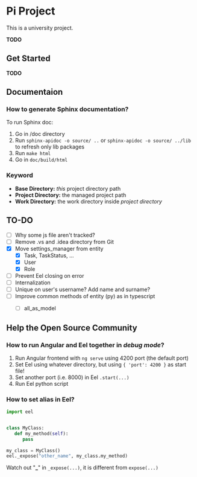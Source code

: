 # Pi Project
This is a university project.

**TODO**

## Get Started
**TODO**

## Documentaion
### How to generate Sphinx documentation?
To run Sphinx doc:
1. Go in /doc directory
2. Run `sphinx-apidoc -o source/ ..` or `sphinx-apidoc -o source/ ../lib` to refresh only lib packages
3. Run `make html`
4. Go in `doc/build/html`

### Keyword
- **Base Directory:** _this_ project directory path
- **Project Directory:** the managed project path
- **Work Directory:** the work directory inside _project directory_

## TO-DO
- [ ] Why some js file aren't tracked?
- [ ] Remove .vs and .idea directory from Git
- [x] Move settings_manager from entity
  - [x] Task, TaskStatus, ...
  - [x] User
  - [x] Role
- [ ] Prevent Eel closing on error
- [ ] Internalization
- [ ] Unique on user's username? Add name and surname?
- [ ] Improve common methods of entity (py) as in typescript
  -  [ ] all_as_model


## Help the Open Source Community

### How to run Angular and Eel together in _**debug mode**_?
1. Run Angular frontend with `ng serve` using 4200 port (the default port)
2. Set Eel using whatever directory, but using `{ 'port': 4200 }` as start file!
3. Set another port (i.e. 8000) in Eel `.start(...)`
4. Run Eel python script

### How to set alias in Eel?
```python
import eel


class MyClass:
   def my_method(self):
      pass
      
my_class = MyClass()
eel._expose("other_name", my_class.my_method)
```

Watch out "**_**" in `_expose(...)`, it is different from `expose(...)`
